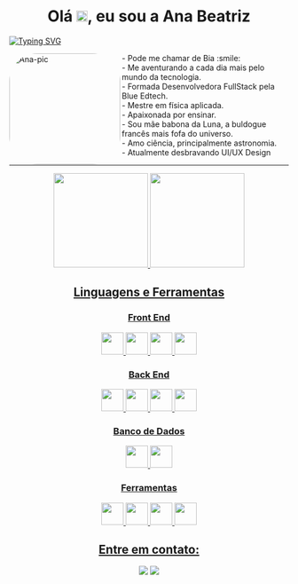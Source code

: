 ### <h1 align="center">Olá  <img src="https://media.giphy.com/media/hvRJCLFzcasrR4ia7z/giphy.gif" width="20px"/>, eu sou a Ana Beatriz </h1>

[![Typing SVG](https://readme-typing-svg.demolab.com?font=Fira+Code&pause=1000&color=DB7093&center=true&vCenter=true&width=1000&lines=Dev+Full+stack+em+forma%C3%A7%C3%A3o;com+uma+quedinha+pelo+Front-end)](https://git.io/typing-svg)

<img align="left" alt="Ana-pic" width="200px" height="200" style="border-radius:50px;" src="https://cdn.picrew.me/shareImg/org/202301/263035_qdhdTvN1.png">

<div>
- Pode me chamar de Bia :smile: <br>
- Me aventurando a cada dia mais pelo mundo da tecnologia. <br>
- Formada Desenvolvedora FullStack pela Blue Edtech. <br>
- Mestre em física aplicada. <br>
- Apaixonada por ensinar. <br>
- Sou mãe babona da Luna, a buldogue francês mais fofa do universo.  <br>
- Amo ciência, principalmente astronomia.  <br>
- Atualmente desbravando UI/UX Design <br>
</div>

*******************
<div align="center">
  <a href="https://github.com/anabeatrizalmeida">
  <img height="170em" src="https://github-readme-stats.vercel.app/api?username=anabeatrizalmeida&show_icons=true&theme=dracula&include_all_commits=true&count_private=true"/>
  <img height="170em" src="https://github-readme-stats.vercel.app/api/top-langs/?username=anabeatrizalmeida&layout=compact&langs_count=7&theme=dracula"/>
</div>


<h2 align="center">Linguagens e Ferramentas</h2>
  <h3 align="center">Front End</h3>
  <p align="center">
    <img height="40" width="40" src="https://cdn.simpleicons.org/css3/DB7093" /> 
    <img height="40" width="40" src="https://cdn.simpleicons.org/html5/DB7093"/> 
    <img height="40" width="40" src="https://cdn.simpleicons.org/javascript/DB7093"/> 
    <img height="40" width="40" src="https://cdn.simpleicons.org/react/DB7093"/>         
  </p>
  
  <h3 align="center">Back End</h3>
  <p align="center">
    <img height="40" width="40" src="https://cdn.simpleicons.org/nodedotjs/DB7093"/> 
    <img height="40" width="40" src="https://cdn.simpleicons.org/express/DB7093"/>
    <img height="40" width="40" src="https://cdn.simpleicons.org/typescript/DB7093"/> 
    <img height="40" width="40" src="https://cdn.simpleicons.org/prisma/DB7093"/>         
  </p>
  
  <h3 align="center">Banco de Dados</h3>
  <p align="center">
    <img height="40" width="40" src="https://cdn.simpleicons.org/postgresql/DB7093"/>
    <img height="40" width="40" src="https://cdn.simpleicons.org/mongodb/DB7093"/>    
  </p>
   
  <h3 align="center">Ferramentas</h3>
  <p align="center">
    <img height="40" width="40" src="https://cdn.simpleicons.org/trello/DB7093"/>
    <img height="40" width="40" src="https://cdn.simpleicons.org/visualstudio/DB7093"/>    
    <img height="40" width="40" src="https://cdn.simpleicons.org/figma/DB7093"/> 
    <img height="40" width="40" src="https://cdn.simpleicons.org/git/DB7093"/> 
  </p>



<h2 align="center">Entre em contato:</h2>
<p align="center">
  <a href = "mailto:anabeatrizalmeida1404@gmail.com"><img src="https://img.shields.io/badge/-Gmail-%23DB7093?style=for-the-badge&logo=gmail&logoColor=white" target="_blank"></a>
  <a href="https://www.linkedin.com/in/anabeatrizalmeida/" target="_blank"><img src="https://img.shields.io/badge/-LinkedIn-%23DB7093?style=for-the-badge&logo=linkedin&logoColor=white" target="_blank"></a> 
</p>
